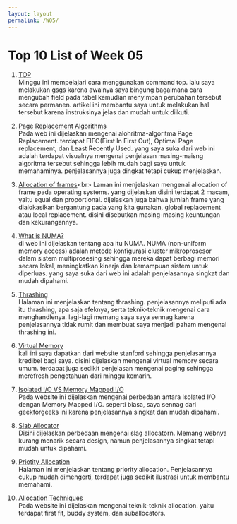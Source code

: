 ```yaml
---
layout: layout
permalink: /W05/
---
```

# Top 10 List of Week 05
1. [TOP](https://www.golinuxhub.com/2018/05/top-command-add-reduce-field-column-memory-swap/)<br>
  Minggu ini mempelajari cara menggunakan command top. lalu saya melakukan gsgs karena awalnya saya bingung bagaimana cara mengubah field pada tabel kemudian menyimpan perubahan tersebut secara permanen. artikel ini membantu saya untuk melakukan hal tersebut karena instruksinya jelas dan mudah untuk diikuti.

2. [Page Replacement Algorithms](https://www.gatevidyalay.com/page-replacement-algorithms-page-fault/)<br>
  Pada web ini dijelaskan mengenai alohritma-algoritma Page Replacement. terdapat FIFO(First In First Out), Optimal Page replacement, dan Least Recently Used. yang saya suka dari web ini adalah terdapat visualnya mengenai penjelasan masing-maisng algoritma tersebut sehingga lebih mudah bagi saya untuk memahaminya. penjelasannya juga dingkat tetapi cukup menjelaskan.

3. [Allocation of frames](https://www.geeksforgeeks.org/operating-system-allocation-frames/#:~:text=Frame%20allocation%20algorithms%20are%20used,total%20number%20of%20available%20frames.)<br>
  Laman ini menjelaskan mengenai allocation of frame pada operating systems. yang dijelaskan disini terdapat 2 macam, yaitu equal dan proportional. dijelaskan juga bahwa jumlah frame yang dialokasikan bergantung pada yang kita gunakan, global replacement atau local replacement. disini disebutkan masing-masing keuntungan dan kekurangannya.
  
4. [What is NUMA?](https://www.freecodecamp.org/news/what-is-endianness-big-endian-vs-little-endian/)<br>
  di web ini dijelaskan tentang apa itu NUMA. NUMA (non-uniform memory access) adalah metode konfigurasi cluster mikroprosesor dalam sistem multiprosesing sehingga mereka dapat berbagi memori secara lokal, meningkatkan kinerja dan kemampuan sistem untuk diperluas. yang saya suka dari web ini adalah penjelasannya singkat dan mudah dipahami.
  
5. [Thrashing](https://www.thecrazyprogrammer.com/2019/02/thrashing-in-operating-system-os.html)<br>
  Halaman ini menjelaskan tentang thrashing. penjelasannya meliputi ada itu thrashing, apa saja efeknya, serta teknik-teknik mengenai cara menghandlenya. lagi-lagi memang saya saya sennag karena penjelasannya tidak rumit dan membuat saya menjadi paham mengenai thrashing ini.

6. [Virtual Memory](https://web.stanford.edu/~ouster/cgi-bin/cs140-winter16/lecture.php?topic=vm)<br>
  kali ini saya dapatkan dari website stanford sehingga penjelasannya kredibel bagi saya. disini dijelaskan mengenai virtual memory secara umum. terdapat juga sedikit penjelasan mengenai paging sehingga merefresh pengetahuan dari minggu kemarin.

7. [Isolated I/O	VS Memory Mapped I/O](https://www.geeksforgeeks.org/memory-mapped-i-o-and-isolated-i-o/)<br>
  Pada website ini dijelaskan mengenai perbedaan antara Isolated I/O dengan	Memory Mapped I/O. seperti biasa, saya sennag dari geekforgeeks ini karena penjelasannya singkat dan mudah dipahami.

8. [Slab Allocator](hhttps://www.kernel.org/doc/gorman/html/understand/understand011.html)<br>
  Disini dijelaskan perbedaan mengenai slag allocatorn. Memang webnya kurang menarik secara design, namun penjelasannya singkat tetapi mudah untuk dipahami.

9. [Priotity Allocation](https://vensim.com/allocation-by-priority-alloc-p/)<br>
  Halaman ini menjelaskan tentang priority allocation. Penjelasannya cukup mudah dimengerti, terdapat juga sedikit ilustrasi untuk membantu memahami.

10. [Allocation Techniques](https://www.memorymanagement.org/mmref/alloc.html)<br>
  Pada website ini dijelaskan mengenai teknik-teknik allocation. yaitu terdapat first fit, buddy system, dan suballocators.

